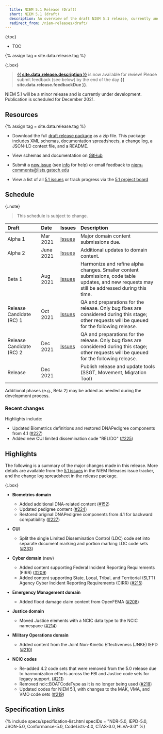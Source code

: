 ```yaml
---
  title: NIEM 5.1 Release (Draft)
  short: NIEM 5.1 (draft)
  description: An overview of the draft NIEM 5.1 release, currently under development.
  redirect_from: /niem-releases/draft/
---
```


{:toc}
- TOC

{% assign tag = site.data.release.tag %}

{:.box}
> **[{{ site.data.release.description }}](https://github.com/NIEM/NIEM-Releases/releases/tag/{{tag}})** is now available for review! Please submit feedback (see below) by the end of the day **{{ site.data.release.feedbackDue }}**.

NIEM 5.1 will be a minor release and is currently under development.  Publication is scheduled for December 2021.

## Resources

{% assign tag = site.data.release.tag %}

- Download the full [draft release package](https://github.com/NIEM/NIEM-Releases/archive/{{tag}}.zip) as a zip file.  This package includes XML schemas, documentation spreadsheets, a change log, a JSON-LD context file, and a README.

- View schemas and documentation on [GitHub](https://github.com/NIEM/NIEM-Releases/tree/{{tag}})

- Submit a [new issue](https://github.com/NIEM/NIEM-Releases/issues/new?labels=5.1) (see [info](https://github.com/NIEM/NIEM-Releases/wiki/Issues) for help) or email feedback to <niem-comments@lists.gatech.edu>

- View a list of all [5.1 issues](https://github.com/NIEM/NIEM-Releases/issues?q=is%3Aopen+is%3Aissue+label%3A5.1) or track progress via the [5.1 project board](https://github.com/NIEM/NIEM-Releases/projects/6)

## Schedule

{:.note}
> This schedule is subject to change.

Draft | Date | Issues | Description
:------ |:---- |:------ |:-----------
Alpha 1 | Mar 2021 | [Issues](https://github.com/NIEM/NIEM-Releases/issues?q=is%3Aopen+is%3Aissue+milestone%3Aniem-5.1alpha1) | Major domain content submissions due.
Alpha 2 | June 2021 | [Issues](https://github.com/NIEM/NIEM-Releases/issues?q=is%3Aopen+is%3Aissue+milestone%3Aniem-5.1alpha2) | Additional updates to domain content.
Beta 1 | Aug 2021 | [Issues](https://github.com/NIEM/NIEM-Releases/issues?q=is%3Aopen+is%3Aissue+milestone%3Aniem-5.1beta1) | Harmonize and refine alpha changes.  Smaller content submissions, code table updates, and new requests may still be addressed during this time.
Release Candidate (RC) 1 | Oct 2021 | [Issues](https://github.com/NIEM/NIEM-Releases/milestone/17?closed=1) | QA and preparations for the release.  Only bug fixes are considered during this stage; other requests will be queued for the following release.
Release Candidate (RC) 2 | Dec 2021 | [Issues](https://github.com/NIEM/NIEM-Releases/milestone/18?closed=1) | QA and preparations for the release.  Only bug fixes are considered during this stage; other requests will be queued for the following release.
Release | Dec 2021 | | Publish release and update tools (SSGT, Movement,  Migration Tool)

Additional phases (e.g., Beta 2) may be added as needed during the development process.

### Recent changes

Highlights include:

- Updated Biometrics definitions and restored DNAPedigree components from 4.1 ([#227](https://github.com/NIEM/NIEM-Releases/issues/227))
- Added new CUI limited dissemination code "RELIDO" ([#225](https://github.com/NIEM/NIEM-Releases/issues/225))

## Highlights

The following is a summary of the major changes made in this release.  More details are available from the [5.1 issues](https://github.com/NIEM/NIEM-Releases/issues?page=1&q=is%3Aissue+label%3A5.1) in the NIEM Releases issue tracker, and the change log spreadsheet in the release package.

{:.box}
- **Biometrics domain**
  - Added additional DNA-related content ([#152](https://github.com/NIEM/NIEM-Releases/issues/152))
  - Updated pedigree content ([#224](https://github.com/NIEM/NIEM-Releases/issues/224))
  - Restored original DNAPedigree components from 4.1 for backward compatibility ([#227](https://github.com/NIEM/NIEM-Releases/issues/227))

- **CUI**
  - Split the single Limited Dissemination Control (LDC) code set into separate document marking and portion marking LDC code sets ([#233](https://github.com/NIEM/NIEM-Releases/issues/223))

- **Cyber domain** (new)
  - Added content supporting Federal Incident Reporting Requirements (FIRR) ([#209](https://github.com/NIEM/NIEM-Releases/issues/209))
  - Added content supporting State, Local, Tribal, and Territorial (SLTT) Agency Cyber Incident Reporting Requirements (CIRR) ([#215](https://github.com/NIEM/NIEM-Releases/issues/215))

- **Emergency Management domain**
  - Added flood damage claim content from OpenFEMA ([#208](https://github.com/NIEM/NIEM-Releases/issues/208))

- **Justice domain**
  - Moved Justice elements with a NCIC data type to the NCIC namespace ([#214](https://github.com/NIEM/NIEM-Releases/issues/214))

- **Military Operations domain**
  - Added content from the Joint Non-Kinetic Effectiveness (JNKE) IEPD ([#210](https://github.com/NIEM/NIEM-Releases/issues/210))

- **NCIC codes**
  - Re-added 4.2 code sets that were removed from the 5.0 release due to harmonization efforts across the FBI and Justice code sets for legacy support. ([#211](https://github.com/NIEM/NIEM-Releases/issues/211))
  - Removed ncic:BOATCodeType as it is no longer being used ([#218](https://github.com/NIEM/NIEM-Releases/issues/218))
  - Updated codes for NIEM 5.1, with changes to the MAK, VMA, and VMO code sets ([#219](https://github.com/NIEM/NIEM-Releases/issues/219))

## Specification Links

{% include specs/specification-list.html specIDs = "NDR-5.0, IEPD-5.0, JSON-5.0, Conformance-5.0, CodeLists-4.0, CTAS-3.0, HLVA-3.0" %}
